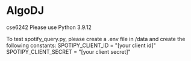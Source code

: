 # AlgoDJ
cse6242
Please use Python 3.9.12

To test spotify_query.py, please create a .env file in /data and create the following constants:
SPOTIPY_CLIENT_ID = "[your client id]"
SPOTIPY_CLIENT_SECRET = "[your client secret]"
